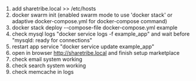 1. add sharetribe.local >> /etc/hosts
2. docker swarm init (enabled swarm mode to use 'docker stack' or adaptive docker-compose.yml for docker-compose command)
3. docker stack deploy --compose-file docker-compose.yml example
4. check mysql logs "docker service logs -f example_app" and wait before "mysqld: ready for connections"
5. restart app service "docker service update example_app"
4. open in browser http://sharetribe.local and finish setup marketplace
5. check email system working
6. check search system working
7. check memcache in logs
